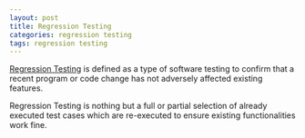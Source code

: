 ```yaml
---
layout: post
title: Regression Testing
categories: regression testing
tags: regression testing
---
```


[Regression Testing](https://www.guru99.com/regression-testing.html) is defined as a type of software testing to confirm that a recent program or code change has not adversely affected existing features.

Regression Testing is nothing but a full or partial selection of already executed test cases which are re-executed to ensure existing functionalities work fine.
